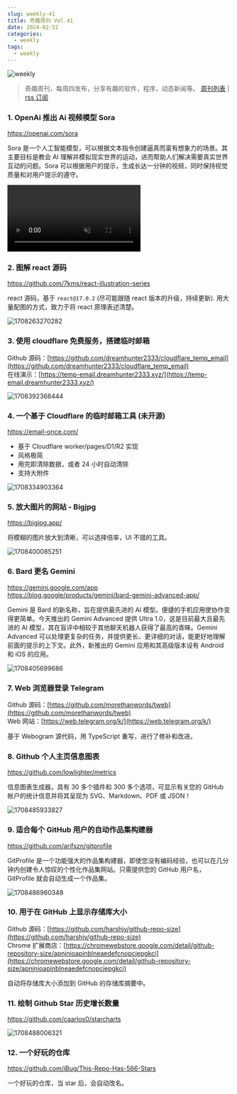 ```yaml
---
slug: weekly-41
title: 奇趣周刊 Vol.41
date: 2024-02-22
categories:
  - weekly
tags:
  - weekly
---
```


![weekly](https://imgurl.zishu.me/weekly.webp)

> 奇趣周刊，每周四发布，分享有趣的软件，程序，动态新闻等。 [周刊列表](/categories/weekly/) | [rss 订阅](/categories/weekly/index.xml)

### 1. OpenAi 推出 Ai 视频模型 Sora

https://openai.com/sora

Sora 是一个人工智能模型，可以根据文本指令创建逼真而富有想象力的场景。其主要目标是教会 AI 理解并模拟现实世界的运动，进而帮助人们解决需要真实世界互动的问题。Sora 可以根据用户的提示，生成长达一分钟的视频，同时保持视觉质量和对用户提示的遵守。

<video src="https://cdn.openai.com/tmp/s/title_0.mp4" controls muted></video>

### 2. 图解 react 源码

https://github.com/7kms/react-illustration-series

react 源码，基于 `react@17.0.2` (尽可能跟随 react 版本的升级，持续更新). 用大量配图的方式，致力于将 react 原理表述清楚。

![1708263270282](https://imgurl.zishu.me/2024/02/1708263270282.webp)

### 3. 使用 cloudflare 免费服务，搭建临时邮箱

Github 源码：[https://github.com/dreamhunter2333/cloudflare_temp_email](https://github.com/dreamhunter2333/cloudflare_temp_email)  
在线演示：[https://temp-email.dreamhunter2333.xyz/](https://temp-email.dreamhunter2333.xyz/)

![1708392368444](https://imgurl.zishu.me/2024/02/1708392368444.webp)

### 4. 一个基于 Cloudflare 的临时邮箱工具 (未开源)

https://email-once.com/

- 基于 Cloudflare worker/pages/D1/R2 实现
- 风格极简
- 用完即清除数据，或者 24 小时自动清除
- 支持大附件

![1708334903364](https://imgurl.zishu.me/2024/02/1708334903364.webp)

### 5. 放大图片的网站 - Bigjpg

https://bigjpg.app/

将模糊的图片放大到清晰，可以选择倍率，UI 不错的工具。

![1708400085251](https://imgurl.zishu.me/2024/02/1708400085251.webp)

### 6. Bard 更名 Gemini

https://gemini.google.com/app  
https://blog.google/products/gemini/bard-gemini-advanced-app/  

Gemini 是 Bard 的新名称，旨在提供最先进的 AI 模型。便捷的手机应用使协作变得更简单。今天推出的 Gemini Advanced 提供 Ultra 1.0，这是目前最大且最先进的 AI 模型，其在盲评中相较于其他聊天机器人获得了最高的青睐。Gemini Advanced 可以处理更复杂的任务，并提供更长、更详细的对话，能更好地理解前面的提示的上下文。此外，新推出的 Gemini 应用和其高级版本设有 Android 和 iOS 的应用。

![1708405699686](https://imgurl.zishu.me/2024/02/1708405699686.webp)

### 7. Web 浏览器登录 Telegram 

Github 源码：[https://github.com/morethanwords/tweb](https://github.com/morethanwords/tweb)  
Web 网站：[https://web.telegram.org/k/](https://web.telegram.org/k/)  

基于 Webogram 源代码，用 TypeScript 重写，进行了修补和改进。

### 8. Github 个人主页信息图表

https://github.com/lowlighter/metrics

信息图表生成器，具有 30 多个插件和 300 多个选项，可显示有关您的 GitHub 帐户的统计信息并将其呈现为 SVG、Markdown、PDF 或 JSON！

![1708485933827](https://imgurl.zishu.me/2024/02/1708485933827.webp)

### 9. 适合每个 GitHub 用户的自动作品集构建器

https://github.com/arifszn/gitprofile

GitProfile 是一个功能强大的作品集构建器，即使您没有编码经验，也可以在几分钟内创建令人惊叹的个性化作品集网站。只需提供您的 GitHub 用户名，GitProfile 就会自动生成一个作品集。

![1708486960348](https://imgurl.zishu.me/2024/02/1708486960348.webp)

### 10. 用于在 GitHub 上显示存储库大小

Github 源码：[https://github.com/harshjv/github-repo-size](https://github.com/harshjv/github-repo-size)  
Chrome 扩展商店：[https://chromewebstore.google.com/detail/github-repository-size/apnjnioapinblneaedefcnopcjepgkci](https://chromewebstore.google.com/detail/github-repository-size/apnjnioapinblneaedefcnopcjepgkci)  

自动将存储库大小添加到 GitHub 的存储库摘要中。

### 11. 绘制 Github Star 历史增长数量

https://github.com/caarlos0/starcharts

![1708488006321](https://imgurl.zishu.me/2024/02/1708488006321.webp)

### 12. 一个好玩的仓库

https://github.com/iBug/This-Repo-Has-566-Stars

一个好玩的仓库，当 star 后，会自动改名。